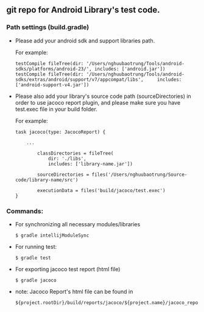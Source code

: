 ## git repo for Android Library's test code.

### Path settings (build.gradle)

* Please add your android sdk and support libraries path.

    For example:
    ```
    testCompile fileTree(dir: '/Users/nghuubaotrung/Tools/android-sdks/platforms/android-23/', includes: ['android.jar'])
    testCompile fileTree(dir: '/Users/nghuubaotrung/Tools/android-sdks/extras/android/support/v7/appcompat/libs',     includes: ['android-support-v4.jar'])
    ```
    
* Please also add your library's source code path (sourceDirectories) in order to use jacoco report plugin, and please make sure you have test.exec file in your build folder.

    For example:
    
    ```
    task jacoco(type: JacocoReport) {

        ...

            classDirectories = fileTree(
                dir: './libs',
                includes: ['library-name.jar'])

            sourceDirectories = files('/Users/nghuubaotrung/Source-code/library-name/src')

            executionData = files('build/jacoco/test.exec')
    }
    ```

### Commands:

* For synchronizing all necessary modules/libraries
    
    ```
    $ gradle intellijModuleSync
    ```
    
* For running test:
    
    ```
    $ gradle test
    ```

* For exporting jacoco test report (html file)
    
    ```
    $ gradle jacoco
    ```
    
* note: Jacoco Report's html file can be found in     
    
    ```
    ${project.rootDir}/build/reports/jacoco/${project.name}/jacoco_report.html
    ```
